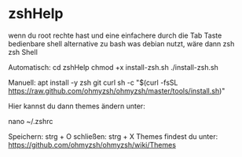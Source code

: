 # zshHelp

wenn du root rechte hast und eine einfachere durch die Tab Taste bedienbare shell alternative zu bash was debian nutzt, wäre dann zsh zsh Shell

Automatisch:
  cd zshHelp
  chmod +x install-zsh.sh
  ./install-zsh.sh

Manuell:
  apt install -y zsh git curl
  sh -c "$(curl -fsSL https://raw.github.com/ohmyzsh/ohmyzsh/master/tools/install.sh)"

Hier kannst du dann themes ändern unter:

  nano ~/.zshrc

Speichern: strg + O
schließen: strg +  X
Themes findest du unter:  https://github.com/ohmyzsh/ohmyzsh/wiki/Themes
